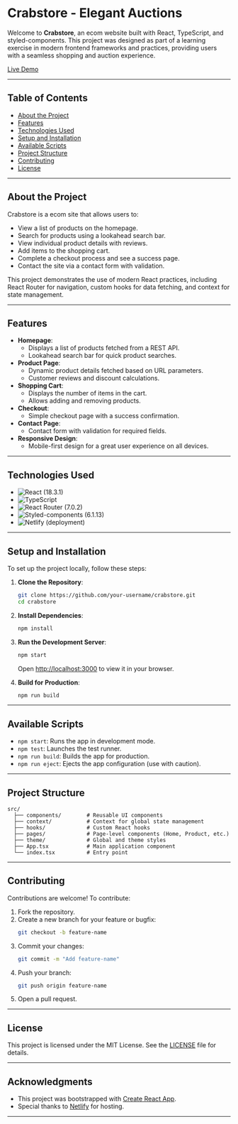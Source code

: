 # Crabstore - Elegant Auctions

Welcome to **Crabstore**, an ecom website built with React, TypeScript, and styled-components. This project was designed as part of a learning exercise in modern frontend frameworks and practices, providing users with a seamless shopping and auction experience.

[Live Demo](https://crabstore.netlify.app)

---

## **Table of Contents**

- [About the Project](#about-the-project)
- [Features](#features)
- [Technologies Used](#technologies-used)
- [Setup and Installation](#setup-and-installation)
- [Available Scripts](#available-scripts)
- [Project Structure](#project-structure)
- [Contributing](#contributing)
- [License](#license)

---

## **About the Project**

Crabstore is a ecom site that allows users to:

- View a list of products on the homepage.
- Search for products using a lookahead search bar.
- View individual product details with reviews.
- Add items to the shopping cart.
- Complete a checkout process and see a success page.
- Contact the site via a contact form with validation.

This project demonstrates the use of modern React practices, including React Router for navigation, custom hooks for data fetching, and context for state management.

---

## **Features**

- **Homepage**:
  - Displays a list of products fetched from a REST API.
  - Lookahead search bar for quick product searches.
- **Product Page**:
  - Dynamic product details fetched based on URL parameters.
  - Customer reviews and discount calculations.
- **Shopping Cart**:
  - Displays the number of items in the cart.
  - Allows adding and removing products.
- **Checkout**:
  - Simple checkout page with a success confirmation.
- **Contact Page**:
  - Contact form with validation for required fields.
- **Responsive Design**:
  - Mobile-first design for a great user experience on all devices.

---

## **Technologies Used**

- ![React](https://img.shields.io/badge/-React-61DAFB?logo=react&logoColor=white&style=for-the-badge) (18.3.1)
- ![TypeScript](https://img.shields.io/badge/-TypeScript-3178C6?logo=typescript&logoColor=white&style=for-the-badge)
- ![React Router](https://img.shields.io/badge/-React_Router-CA4245?logo=react-router&logoColor=white&style=for-the-badge) (7.0.2)
- ![Styled-components](https://img.shields.io/badge/-Styled--components-DB7093?logo=styled-components&logoColor=white&style=for-the-badge) (6.1.13)
- ![Netlify](https://img.shields.io/badge/-Netlify-00C7B7?logo=netlify&logoColor=white&style=for-the-badge) (deployment)

---

## **Setup and Installation**

To set up the project locally, follow these steps:

1. **Clone the Repository**:

   ```bash
   git clone https://github.com/your-username/crabstore.git
   cd crabstore
   ```

2. **Install Dependencies**:

   ```bash
   npm install
   ```

3. **Run the Development Server**:

   ```bash
   npm start
   ```

   Open [http://localhost:3000](http://localhost:3000) to view it in your browser.

4. **Build for Production**:
   ```bash
   npm run build
   ```

---

## **Available Scripts**

- `npm start`: Runs the app in development mode.
- `npm test`: Launches the test runner.
- `npm run build`: Builds the app for production.
- `npm run eject`: Ejects the app configuration (use with caution).

---

## **Project Structure**

```
src/
  ├── components/        # Reusable UI components
  ├── context/           # Context for global state management
  ├── hooks/             # Custom React hooks
  ├── pages/             # Page-level components (Home, Product, etc.)
  ├── theme/             # Global and theme styles
  ├── App.tsx            # Main application component
  └── index.tsx          # Entry point
```

---

## **Contributing**

Contributions are welcome! To contribute:

1. Fork the repository.
2. Create a new branch for your feature or bugfix:
   ```bash
   git checkout -b feature-name
   ```
3. Commit your changes:
   ```bash
   git commit -m "Add feature-name"
   ```
4. Push your branch:
   ```bash
   git push origin feature-name
   ```
5. Open a pull request.

---

## **License**

This project is licensed under the MIT License. See the [LICENSE](LICENSE) file for details.

---

## **Acknowledgments**

- This project was bootstrapped with [Create React App](https://create-react-app.dev/).
- Special thanks to [Netlify](https://www.netlify.com/) for hosting.

---
